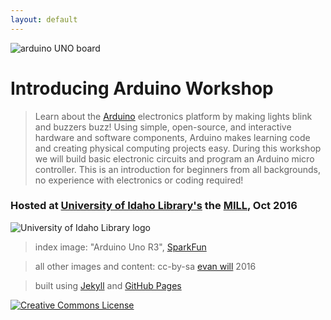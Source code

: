 ```yaml
---
layout: default
---
```

![arduino UNO board](images/ArduinoUnoR3.jpg)

# Introducing Arduino Workshop 

> Learn about the [Arduino](https://www.arduino.cc/) electronics platform by making lights blink and buzzers buzz! Using simple, open-source, and interactive hardware and software components, Arduino makes learning code and creating physical computing projects easy. During this workshop we will build basic electronic circuits and program an Arduino micro controller. This is an introduction for beginners from all backgrounds, no experience with electronics or coding required!

### Hosted at [University of Idaho Library's](http://www.lib.uidaho.edu/) the [MILL](http://mill.lib.uidaho.edu/), Oct 2016

![University of Idaho Library logo](images/header-brand.png)

> index image: "Arduino Uno R3", [SparkFun](https://commons.wikimedia.org/wiki/File:Arduino_Uno_-_R3.jpg)

> all other images and content: cc-by-sa <a href="https://github.com/evanwill">evan will</a> 2016

> built using [Jekyll](https://jekyllrb.com/) and [GitHub Pages](https://pages.github.com/)

<a href="http://creativecommons.org/licenses/by-sa/4.0/" rel="license"><img style="border-width: 0;" src="https://i.creativecommons.org/l/by-sa/4.0/88x31.png" alt="Creative Commons License" /></a>
